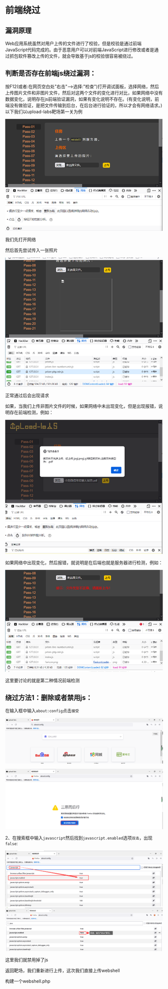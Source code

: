 # 前端绕过

## 漏洞原理

Web应用系统虽然对用户上传的文件进行了校验，但是校验是通过前端JavaScript代码完成的。由于恶意用户可以对前端JavaScript进行修改或者是通过抓包软件篡改上传的文件，就会导致基于js的校验很容易被绕过。

## 判断是否存在前端js绕过漏洞：

按F12(或者:在网页空白处"右击"-->选择:"检查")打开调试面板，选择网络，然后上传图片文件和非图片文件，然后对这两个文件的变化进行对比，如果网络中没有数据变化，说明存在js前端验证漏洞，如果有变化说明不存在。(有变化说明，前端没有做验证，是把文件传输到后台，在后台进行验证的，所以才会有网络请求。)
以下我们以upload-labs靶场第一关为例

![image-20240204144935501](image/image-20240204144935501.png) 

我们先打开网络

然后首先尝试传入一张照片

![image-20240205130520235](image/image-20240205130520235.png)

正常通过后会出现请求

如果，当我们上传非图片文件的时候，如果网络中未出现变化，但是出现报错，说明存在前端检测，例如：

![image-20240205130926236](image/image-20240205130926236.png)

如果网络中出现变化，然后报错，就说明是在后端也就是服务器进行检测，例如：

![image-20240205131219067](image/image-20240205131219067.png)

 这里要讨论的就是第二种情况前端检测

## 绕过方法1：删除或者禁用js：

在输入框中输入`about:config`点击`接受`

![img](image/741aa85fa961f0fd7cb4ef0e751712ad.png)

![img](image/bd9addf1f577ee7bb02934590905eecc.png)

2、在搜索框中输入`javascript`然后找到`javascript.enabled`选项`双击`，出现`false`:

![img](image/c0a493bbc5b7e7ab8bb720345a6c9fca.png)
 ![img](image/6d18223adb76201a6665d7a0a796c2fc.png)

这里我们就禁用掉了js

返回靶场，我们重新进行上传，这次我们直接上传webshell

构建一个webshell.php

```

```

